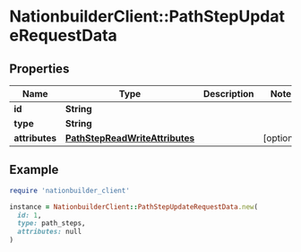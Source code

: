 # NationbuilderClient::PathStepUpdateRequestData

## Properties

| Name | Type | Description | Notes |
| ---- | ---- | ----------- | ----- |
| **id** | **String** |  |  |
| **type** | **String** |  |  |
| **attributes** | [**PathStepReadWriteAttributes**](PathStepReadWriteAttributes.md) |  | [optional] |

## Example

```ruby
require 'nationbuilder_client'

instance = NationbuilderClient::PathStepUpdateRequestData.new(
  id: 1,
  type: path_steps,
  attributes: null
)
```

